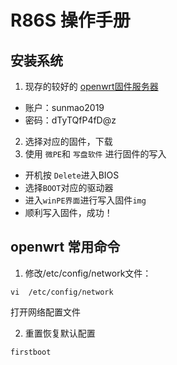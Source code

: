 # R86S 操作手册

## 安装系统
1. 现存的较好的 [openwrt固件服务器](https://supes.top/login/)
- 账户：sunmao2019
- 密码：dTyTQfP4fD@z
2. 选择对应的固件，下载
3. 使用 `微PE`和 `写盘软件` 进行固件的写入
- 开机按 `Delete`进入BIOS
- 选择`BOOT`对应的驱动器
- 进入`winPE界面`进行写入固件`img`
- 顺利写入固件，成功！

## openwrt 常用命令
1. 修改/etc/config/network文件：
```
vi  /etc/config/network
```
打开网络配置文件

2. 重置恢复默认配置
```
firstboot
```
